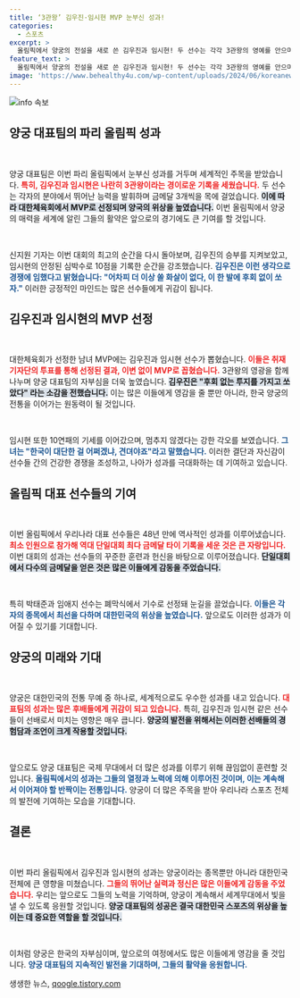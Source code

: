 ```yaml
---
title: ‘3관왕’ 김우진·임시현 MVP 눈부신 성과!
categories:
  - 스포츠
excerpt: >
  올림픽에서 양궁의 전설을 새로 쓴 김우진과 임시현! 두 선수는 각각 3관왕의 영예를 안으며 MVP로 선정되었습니다. 그들의 굉장한 승리 순간을 다시 보세요!
feature_text: >
  올림픽에서 양궁의 전설을 새로 쓴 김우진과 임시현! 두 선수는 각각 3관왕의 영예를 안으며 MVP로 선정되었습니다. 그들의 굉장한 승리 순간을 다시 보세요!
image: 'https://www.behealthy4u.com/wp-content/uploads/2024/06/koreanews.jpg'
---
```


<p><img src="https://www.behealthy4u.com/wp-content/uploads/2024/06/koreanews.jpg" alt="info 속보" /></p>

<h2 data-ke-size="size26">양궁 대표팀의 파리 올림픽 성과</h2>

<p data-ke-size="size16">&nbsp;</p>

<p data-ke-size="size16">양궁 대표팀은 이번 파리 올림픽에서 눈부신 성과를 거두며 세계적인 주목을 받았습니다. <b><span style="color: #ee2323;">특히, 김우진과 임시현은 나란히 3관왕이라는 경이로운 기록을 세웠습니다.</span></b> 두 선수는 각자의 분야에서 뛰어난 능력을 발휘하며 금메달 3개씩을 목에 걸었습니다. <b><span style="background-color: #21538527;">이에 따라 대한체육회에서 MVP로 선정되며 양국의 위상을 높였습니다.</span></b> 이번 올림픽에서 양궁의 매력을 세계에 알린 그들의 활약은 앞으로의 경기에도 큰 기여를 할 것입니다.</p>

<p data-ke-size="size16">&nbsp;</p>

<p data-ke-size="size16">신지원 기자는 이번 대회의 최고의 순간을 다시 돌아보며, 김우진의 승부를 지켜보았고, 임시현의 안정된 심박수로 10점을 기록한 순간을 강조했습니다. <b><span style="color: #1a5490;">김우진은 이런 생각으로 경쟁에 임했다고 밝혔습니다: "어차피 더 이상 쏠 화살이 없다, 이 한 발에 후회 없이 쏘자."</span></b> 이러한 긍정적인 마인드는 많은 선수들에게 귀감이 됩니다.</p>

<h2 data-ke-size="size26">김우진과 임시현의 MVP 선정</h2>

<p data-ke-size="size16">&nbsp;</p>

<p data-ke-size="size16">대한체육회가 선정한 남녀 MVP에는 김우진과 임시현 선수가 뽑혔습니다. <b><span style="color: #ee2323;">이들은 취재 기자단의 투표를 통해 선정된 결과, 이변 없이 MVP로 꼽혔습니다.</span></b> 3관왕의 영광을 함께 나누며 양궁 대표팀의 자부심을 더욱 높였습니다. <b><span style="background-color: #21538527;">김우진은 "후회 없는 투지를 가지고 쏘았다" 라는 소감을 전했습니다.</span></b> 이는 많은 이들에게 영감을 줄 뿐만 아니라, 한국 양궁의 전통을 이어가는 원동력이 될 것입니다.</p>

<p data-ke-size="size16">&nbsp;</p>

<p data-ke-size="size16">임시현 또한 10연패의 기세를 이어갔으며, 멈추지 않겠다는 강한 각오를 보였습니다. <b><span style="color: #1a5490;">그녀는 "한국이 대단한 걸 어쩌겠냐, 견뎌야죠"라고 말했습니다.</span></b> 이러한 결단과 자신감이 선수들 간의 건강한 경쟁을 조성하고, 나아가 성과를 극대화하는 데 기여하고 있습니다.</p>

<h2 data-ke-size="size26">올림픽 대표 선수들의 기여</h2>

<p data-ke-size="size16">&nbsp;</p>

<p data-ke-size="size16">이번 올림픽에서 우리나라 대표 선수들은 48년 만에 역사적인 성과를 이루어냈습니다. <b><span style="color: #ee2323;">최소 인원으로 참가해 역대 단일대회 최다 금메달 타이 기록을 세운 것은 큰 자랑입니다.</span></b> 이번 대회의 성과는 선수들의 꾸준한 훈련과 헌신을 바탕으로 이루어졌습니다. <b><span style="background-color: #21538527;">단일대회에서 다수의 금메달을 얻은 것은 많은 이들에게 감동을 주었습니다.</span></b></p>

<p data-ke-size="size16">&nbsp;</p>

<p data-ke-size="size16">특히 박태준과 임애지 선수는 폐막식에서 기수로 선정돼 눈길을 끌었습니다. <b><span style="color: #1a5490;">이들은 각자의 종목에서 최선을 다하며 대한민국의 위상을 높였습니다.</span></b> 앞으로도 이러한 성과가 이어질 수 있기를 기대합니다.</p>

<h2 data-ke-size="size26">양궁의 미래와 기대</h2>

<p data-ke-size="size16">&nbsp;</p>

<p data-ke-size="size16">양궁은 대한민국의 전통 무예 중 하나로, 세계적으로도 우수한 성과를 내고 있습니다. <b><span style="color: #ee2323;">대표팀의 성과는 많은 후배들에게 귀감이 되고 있습니다.</span></b> 특히, 김우진과 임시현 같은 선수들이 선배로서 미치는 영향은 매우 큽니다. <b><span style="background-color: #21538527;">양궁의 발전을 위해서는 이러한 선배들의 경험담과 조언이 크게 작용할 것입니다.</span></b></p>

<p data-ke-size="size16">&nbsp;</p>

<p data-ke-size="size16">앞으로도 양궁 대표팀은 국제 무대에서 더 많은 성과를 이루기 위해 끊임없이 훈련할 것입니다. <b><span style="color: #1a5490;">올림픽에서의 성과는 그들의 열정과 노력에 의해 이루어진 것이며, 이는 계속해서 이어져야 할 반짝이는 전통입니다.</span></b> 양궁이 더 많은 주목을 받아 우리나라 스포츠 전체의 발전에 기여하는 모습을 기대합니다.</p>

<h2 data-ke-size="size26">결론</h2>

<p data-ke-size="size16">&nbsp;</p>

<p data-ke-size="size16">이번 파리 올림픽에서 김우진과 임시현의 성과는 양궁이라는 종목뿐만 아니라 대한민국 전체에 큰 영향을 미쳤습니다. <b><span style="color: #ee2323;">그들의 뛰어난 실력과 정신은 많은 이들에게 감동을 주었습니다.</span></b> 우리는 앞으로도 그들의 노력을 기억하며, 양궁이 계속해서 세계무대에서 빛을 낼 수 있도록 응원할 것입니다. <b><span style="background-color: #21538527;">양궁 대표팀의 성공은 결국 대한민국 스포츠의 위상을 높이는 데 중요한 역할을 할 것입니다.</span></b></p>

<p data-ke-size="size16">&nbsp;</p>

<p data-ke-size="size16">이처럼 양궁은 한국의 자부심이며, 앞으로의 여정에서도 많은 이들에게 영감을 줄 것입니다. <b><span style="color: #1a5490;">양궁 대표팀의 지속적인 발전을 기대하며, 그들의 활약을 응원합니다.</span></b></p>
생생한 뉴스, <a href="https://qoogle.tistory.com" rel="dofollow">qoogle.tistory.com</a>


